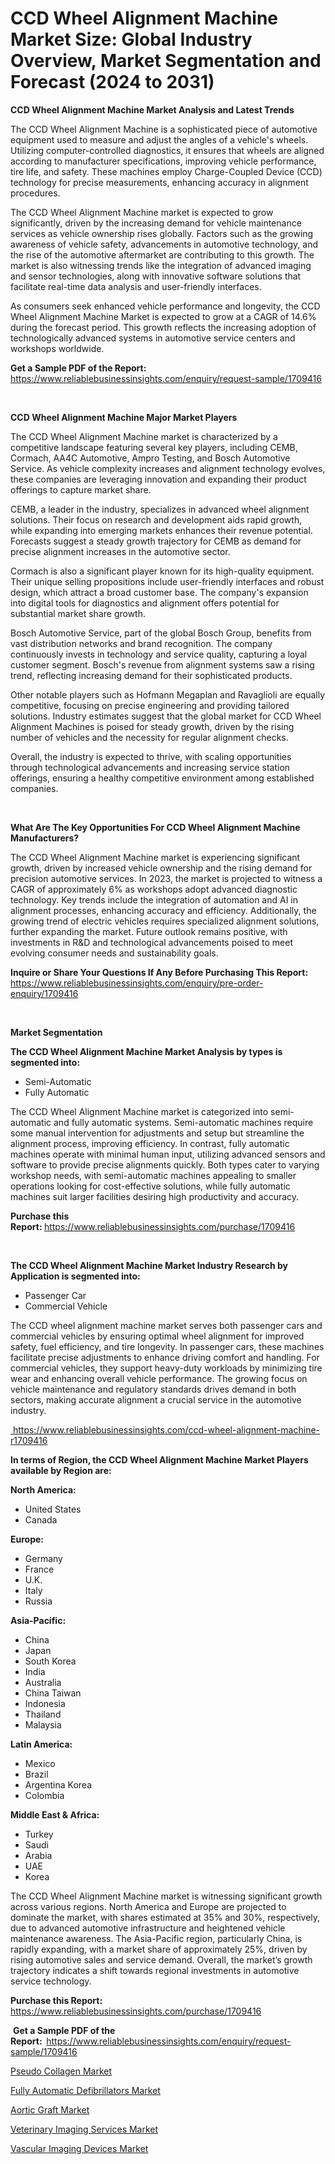 <p><h1>CCD Wheel Alignment Machine Market Size: Global Industry Overview, Market Segmentation and Forecast (2024 to 2031)</h1></p><p><strong>CCD Wheel Alignment Machine Market Analysis and Latest Trends</strong></p>
<p><p>The CCD Wheel Alignment Machine is a sophisticated piece of automotive equipment used to measure and adjust the angles of a vehicle's wheels. Utilizing computer-controlled diagnostics, it ensures that wheels are aligned according to manufacturer specifications, improving vehicle performance, tire life, and safety. These machines employ Charge-Coupled Device (CCD) technology for precise measurements, enhancing accuracy in alignment procedures.</p><p>The CCD Wheel Alignment Machine market is expected to grow significantly, driven by the increasing demand for vehicle maintenance services as vehicle ownership rises globally. Factors such as the growing awareness of vehicle safety, advancements in automotive technology, and the rise of the automotive aftermarket are contributing to this growth. The market is also witnessing trends like the integration of advanced imaging and sensor technologies, along with innovative software solutions that facilitate real-time data analysis and user-friendly interfaces.</p><p>As consumers seek enhanced vehicle performance and longevity, the CCD Wheel Alignment Machine Market is expected to grow at a CAGR of 14.6% during the forecast period. This growth reflects the increasing adoption of technologically advanced systems in automotive service centers and workshops worldwide.</p></p>
<p><strong>Get a Sample PDF of the Report:&nbsp;</strong> <a href="https://www.reliablebusinessinsights.com/enquiry/request-sample/1709416?utm_campaign=1676&utm_medium=2&utm_source=Github&utm_content=ia&utm_term=21102024&utm_id=ccd-wheel-alignment-machine">https://www.reliablebusinessinsights.com/enquiry/request-sample/1709416</a></p>
<p>&nbsp;</p>
<p><strong>CCD Wheel Alignment Machine Major Market Players</strong></p>
<p><p>The CCD Wheel Alignment Machine market is characterized by a competitive landscape featuring several key players, including CEMB, Cormach, AA4C Automotive, Ampro Testing, and Bosch Automotive Service. As vehicle complexity increases and alignment technology evolves, these companies are leveraging innovation and expanding their product offerings to capture market share.</p><p>CEMB, a leader in the industry, specializes in advanced wheel alignment solutions. Their focus on research and development aids rapid growth, while expanding into emerging markets enhances their revenue potential. Forecasts suggest a steady growth trajectory for CEMB as demand for precise alignment increases in the automotive sector.</p><p>Cormach is also a significant player known for its high-quality equipment. Their unique selling propositions include user-friendly interfaces and robust design, which attract a broad customer base. The company's expansion into digital tools for diagnostics and alignment offers potential for substantial market share growth.</p><p>Bosch Automotive Service, part of the global Bosch Group, benefits from vast distribution networks and brand recognition. The company continuously invests in technology and service quality, capturing a loyal customer segment. Bosch's revenue from alignment systems saw a rising trend, reflecting increasing demand for their sophisticated products.</p><p>Other notable players such as Hofmann Megaplan and Ravaglioli are equally competitive, focusing on precise engineering and providing tailored solutions. Industry estimates suggest that the global market for CCD Wheel Alignment Machines is poised for steady growth, driven by the rising number of vehicles and the necessity for regular alignment checks.</p><p>Overall, the industry is expected to thrive, with scaling opportunities through technological advancements and increasing service station offerings, ensuring a healthy competitive environment among established companies.</p></p>
<p>&nbsp;</p>
<p><strong>What Are The Key Opportunities For CCD Wheel Alignment Machine Manufacturers?</strong></p>
<p><p>The CCD Wheel Alignment Machine market is experiencing significant growth, driven by increased vehicle ownership and the rising demand for precision automotive services. In 2023, the market is projected to witness a CAGR of approximately 6% as workshops adopt advanced diagnostic technology. Key trends include the integration of automation and AI in alignment processes, enhancing accuracy and efficiency. Additionally, the growing trend of electric vehicles requires specialized alignment solutions, further expanding the market. Future outlook remains positive, with investments in R&D and technological advancements poised to meet evolving consumer needs and sustainability goals.</p></p>
<p><strong>Inquire or Share Your Questions If Any Before Purchasing This Report:</strong> <a href="https://www.reliablebusinessinsights.com/enquiry/pre-order-enquiry/1709416?utm_campaign=1676&utm_medium=2&utm_source=Github&utm_content=ia&utm_term=21102024&utm_id=ccd-wheel-alignment-machine">https://www.reliablebusinessinsights.com/enquiry/pre-order-enquiry/1709416</a></p>
<p>&nbsp;</p>
<p><strong>Market Segmentation</strong></p>
<p><strong>The CCD Wheel Alignment Machine Market Analysis by types is segmented into:</strong></p>
<p><ul><li>Semi-Automatic</li><li>Fully Automatic</li></ul></p>
<p><p>The CCD Wheel Alignment Machine market is categorized into semi-automatic and fully automatic systems. Semi-automatic machines require some manual intervention for adjustments and setup but streamline the alignment process, improving efficiency. In contrast, fully automatic machines operate with minimal human input, utilizing advanced sensors and software to provide precise alignments quickly. Both types cater to varying workshop needs, with semi-automatic machines appealing to smaller operations looking for cost-effective solutions, while fully automatic machines suit larger facilities desiring high productivity and accuracy.</p></p>
<p><strong>Purchase this Report:&nbsp;</strong><a href="https://www.reliablebusinessinsights.com/purchase/1709416?utm_campaign=1676&utm_medium=2&utm_source=Github&utm_content=ia&utm_term=21102024&utm_id=ccd-wheel-alignment-machine">https://www.reliablebusinessinsights.com/purchase/1709416</a></p>
<p>&nbsp;</p>
<p><strong>The CCD Wheel Alignment Machine Market Industry Research by Application is segmented into:</strong></p>
<p><ul><li>Passenger Car</li><li>Commercial Vehicle</li></ul></p>
<p><p>The CCD wheel alignment machine market serves both passenger cars and commercial vehicles by ensuring optimal wheel alignment for improved safety, fuel efficiency, and tire longevity. In passenger cars, these machines facilitate precise adjustments to enhance driving comfort and handling. For commercial vehicles, they support heavy-duty workloads by minimizing tire wear and enhancing overall vehicle performance. The growing focus on vehicle maintenance and regulatory standards drives demand in both sectors, making accurate alignment a crucial service in the automotive industry.</p></p>
<p><a href="https://www.reliablebusinessinsights.com/ccd-wheel-alignment-machine-r1709416?utm_campaign=1676&utm_medium=2&utm_source=Github&utm_content=ia&utm_term=21102024&utm_id=ccd-wheel-alignment-machine">&nbsp;https://www.reliablebusinessinsights.com/ccd-wheel-alignment-machine-r1709416</a></p>
<p><strong>In terms of Region, the CCD Wheel Alignment Machine Market Players available by Region are:</strong></p>
<p>
    <p> <strong> North America: </strong>
        <ul>
            <li>United States</li>
            <li>Canada</li>
        </ul>
        </p> 
    <p> <strong> Europe: </strong>
        <ul>
            <li>Germany</li>
            <li>France</li>
            <li>U.K.</li>
            <li>Italy</li>
            <li>Russia</li>
        </ul>
        </p> 
    <p> <strong> Asia-Pacific: </strong>
        <ul>
            <li>China</li>
            <li>Japan</li>
            <li>South Korea</li>
            <li>India</li>
            <li>Australia</li>
            <li>China Taiwan</li>
            <li>Indonesia</li>
            <li>Thailand</li>
            <li>Malaysia</li>
        </ul>
        </p> 
    <p> <strong> Latin America: </strong>
        <ul>
            <li>Mexico</li>
            <li>Brazil</li>
            <li>Argentina Korea</li>
            <li>Colombia</li>
        </ul>
        </p> 
    <p> <strong> Middle East & Africa: </strong>
        <ul>
            <li>Turkey</li>
            <li>Saudi</li>
            <li>Arabia</li>
            <li>UAE</li>
            <li>Korea</li>
        </ul>
    </p>
    </p>
<p><p>The CCD Wheel Alignment Machine market is witnessing significant growth across various regions. North America and Europe are projected to dominate the market, with shares estimated at 35% and 30%, respectively, due to advanced automotive infrastructure and heightened vehicle maintenance awareness. The Asia-Pacific region, particularly China, is rapidly expanding, with a market share of approximately 25%, driven by rising automotive sales and service demand. Overall, the market’s growth trajectory indicates a shift towards regional investments in automotive service technology.</p></p>
<p><strong>Purchase this Report: </strong><a href="https://www.reliablebusinessinsights.com/purchase/1709416?utm_campaign=1676&utm_medium=2&utm_source=Github&utm_content=ia&utm_term=21102024&utm_id=ccd-wheel-alignment-machine">https://www.reliablebusinessinsights.com/purchase/1709416</a></p>
<p>&nbsp;<strong>Get a Sample PDF of the Report:&nbsp;&nbsp;</strong><a href="https://www.reliablebusinessinsights.com/enquiry/request-sample/1709416?utm_campaign=1676&utm_medium=2&utm_source=Github&utm_content=ia&utm_term=21102024&utm_id=ccd-wheel-alignment-machine">https://www.reliablebusinessinsights.com/enquiry/request-sample/1709416</a></p>
<p><strong></strong></p>
<p><p><a href="https://github.com/MoonZANDRA/Market-Research-Report-List-1/blob/main/pseudo-collagen-market.md?utm_campaign=1676&utm_medium=2&utm_source=Github&utm_content=ia&utm_term=21102024&utm_id=ccd-wheel-alignment-machine">Pseudo Collagen Market</a></p><p><a href="https://www.linkedin.com/pulse/fully-automatic-defibrillators-market-transformation-comparative-n1doe?utm_campaign=1676&utm_medium=2&utm_source=Github&utm_content=ia&utm_term=21102024&utm_id=ccd-wheel-alignment-machine">Fully Automatic Defibrillators Market</a></p><p><a href="https://www.linkedin.com/pulse/comprehensive-aortic-graft-market-report-segmentation-type-kteie?utm_campaign=1676&utm_medium=2&utm_source=Github&utm_content=ia&utm_term=21102024&utm_id=ccd-wheel-alignment-machine">Aortic Graft Market</a></p><p><a href="https://www.linkedin.com/pulse/analyzing-global-veterinary-imaging-services-market-growth-i4htc?utm_campaign=1676&utm_medium=2&utm_source=Github&utm_content=ia&utm_term=21102024&utm_id=ccd-wheel-alignment-machine">Veterinary Imaging Services Market</a></p><p><a href="https://www.linkedin.com/pulse/vascular-imaging-devices-market-strategic-insights-product-r8wke?utm_campaign=1676&utm_medium=2&utm_source=Github&utm_content=ia&utm_term=21102024&utm_id=ccd-wheel-alignment-machine">Vascular Imaging Devices Market</a></p></p>